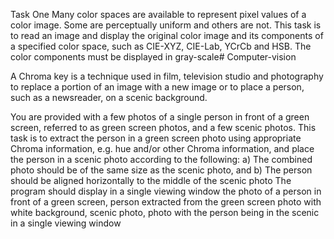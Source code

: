 Task One
Many color spaces are available to represent pixel values of a color image. Some are perceptually 
uniform and others are not. This task is to read an image and display the original color image and its 
components of a specified color space, such as CIE-XYZ, CIE-Lab, YCrCb and HSB. The color 
components must be displayed in gray-scale# Computer-vision

A Chroma key is a technique used in film, television studio and photography to replace a portion of 
an image with a new image or to place a person, such as a newsreader, on a scenic background.

You are provided with a few photos of a single person in front of a green screen, referred to as green 
screen photos, and a few scenic photos. This task is to extract the person in a green screen photo 
using appropriate Chroma information, e.g. hue and/or other Chroma information, and place the 
person in a scenic photo according to the following:
a) The combined photo should be of the same size as the scenic photo, and
b) The person should be aligned horizontally to the middle of the scenic photo
The program should display in a single viewing window the photo of a person in front of a green 
screen, person extracted from the green screen photo with white background, scenic photo, photo 
with the person being in the scenic in a single viewing window
